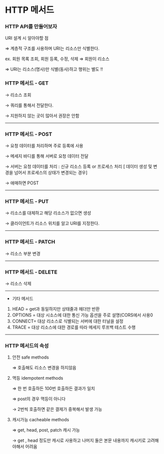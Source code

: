 # HTTP 메서드

### HTTP API를 만들어보자

URI 설계 시 알아야할 점

⇒ 계층적 구조를 사용하며 URI는 리소스만 식별한다.

ex. 회원 목록 조회, 회원 등록, 수정, 삭제 ⇒ 회원이 리소스

⇒ URI는 리소스(명사)만 식별(동사)하고 행위는 별도 !!

### HTTP 메서드 - GET

→ 리소스 조회

→ 쿼리를 통해서 전달한다.

→ 지원하지 않는 곳이 많아서 권장은 안함

---

### HTTP 메서드 - POST

→ 요청 데이터를 처리하며 주로 등록에 사용

→ 메세지 바디를 통해 서버로 요청 데이터 전달

→ 서버는 요청 데이터를 처리 : 신규 리소스 등록 or 프로세스 처리 [ 데이터 생성 및 변경을 넘어서 프로세스의 상태가 변경되는 경우]

→ 애매하면 POST

---

### HTTP 메서드 - PUT

→ 리소스를 대체하고 해당 리소스가 없으면 생성

→ 클라이언트가 리소스 위치를 알고 URI를 지정한다.

---

### HTTP 메서드 - PATCH

→ 리소스 부분 변경

---

### HTTP 메서드 - DELETE

→ 리소스 삭제

---

+  기타 메서드

1. HEAD = get과 동일하지만 상태줄과 헤더만 반환
2. OPTIONS = 대상 시소스에 대한 통신 가능 옵션을 주로 설명(CORS에서 사용0
3. CONNECT= 대상 리소스로 식별되는 서버에 대한 터널을 설정
4. TRACE = 대상 리소스에 대한 경로를 따라 메세지 루프백 테스트 수행

---

### HTTP 메서드의 속성

1. 안전 safe methods
    
    ⇒ 호출해도 리소스 변경을 하지않음
    
2. 멱등 idempotent methods
    
    ⇒ 한 번 호출하든 100번 호출하든 결과가 일치
    
    ⇒ post의 경우 멱등이 아니다
    
    → 2번씩 호출하면 같은 결제가 중복해서 발생 가능
    
3. 캐시가능 cacheable methods
    
    ⇒ get, head, post, patch 캐시 가능
    
    → get , head 정도만 캐시로 사용하고 나머지 둘은 본문 내용까지 캐시키로 고려해야해서 어려움
